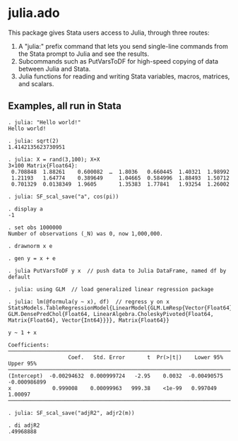 # julia.ado
This package gives Stata users access to Julia, through three routes:
1.  A "julia:" prefix command that lets you send single-line commands from the Stata prompt to Julia and see the results.
2.  Subcommands such as PutVarsToDF for high-speed copying of data between Julia and Stata.
3.  Julia functions for reading and writing Stata variables, macros, matrices, and scalars.

## Examples, all run in Stata

```
. julia: "Hello world!"
Hello world!

. julia: sqrt(2)
1.4142135623730951

. julia: X = rand(3,100); X+X
3×100 Matrix{Float64}:
 0.708848  1.88261    0.600082  …  1.8036   0.660445  1.40321  1.98992
 1.21193   1.64774    0.389649     1.04665  0.584996  1.88493  1.50712
 0.701329  0.0138349  1.9605       1.35383  1.77841   1.93254  1.26002

. julia: SF_scal_save("a", cos(pi))

. display a
-1

. set obs 1000000
Number of observations (_N) was 0, now 1,000,000.

. drawnorm x e

. gen y = x + e

. julia PutVarsToDF y x  // push data to Julia DataFrame, named df by default

. julia: using GLM  // load generalized linear regression package

. julia: lm(@formula(y ~ x), df)  // regress y on x
StatsModels.TableRegressionModel{LinearModel{GLM.LmResp{Vector{Float64}}, GLM.DensePredChol{Float64, LinearAlgebra.CholeskyPivoted{Float64, Matrix{Float64}, Vector{Int64}}}}, Matrix{Float64}}

y ~ 1 + x

Coefficients:
──────────────────────────────────────────────────────────────────────────────────
                   Coef.   Std. Error       t  Pr(>|t|)    Lower 95%     Upper 95%
──────────────────────────────────────────────────────────────────────────────────
(Intercept)  -0.00294632  0.000999724   -2.95    0.0032  -0.00490575  -0.000986899
x             0.999008    0.00099963   999.38    <1e-99   0.997049     1.00097
──────────────────────────────────────────────────────────────────────────────────

. julia: SF_scal_save("adjR2", adjr2(m))

. di adjR2
.49968888
```
